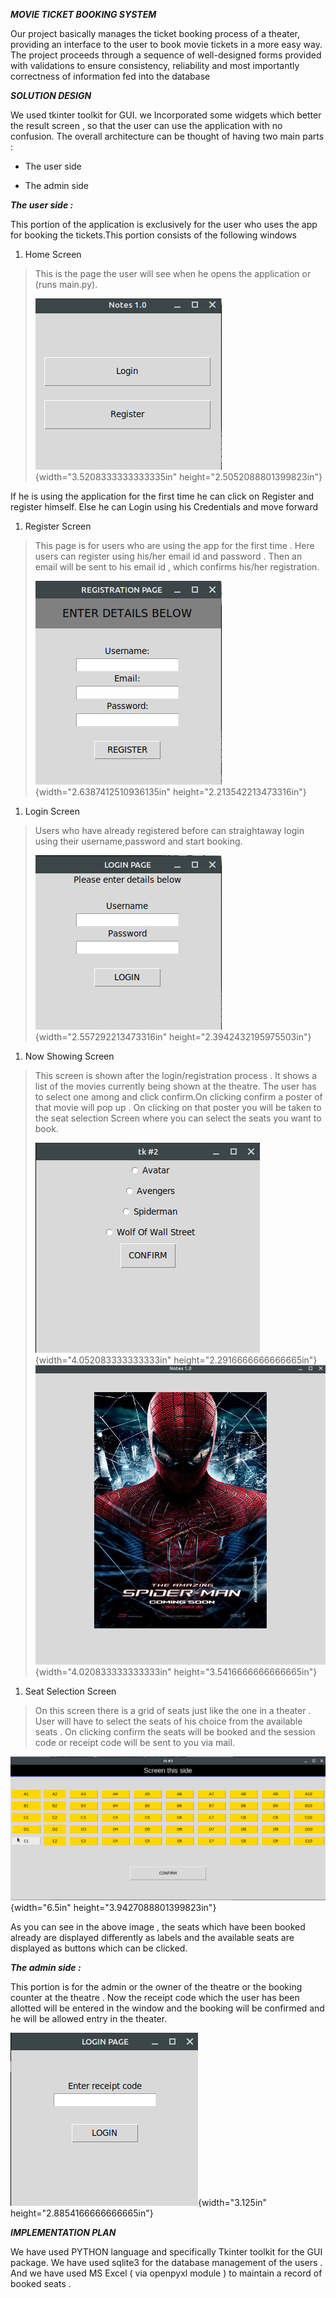 ***MOVIE TICKET BOOKING SYSTEM***

Our project basically manages the ticket booking process of a theater,
providing an interface to the user to book movie tickets in a more easy
way. The project proceeds through a sequence of well-designed forms
provided with validations to ensure consistency, reliability and most
importantly correctness of information fed into the database

***SOLUTION DESIGN***

We used tkinter toolkit for GUI. we Incorporated some widgets which
better the result screen , so that the user can use the application with
no confusion. The overall architecture can be thought of having ​two
​main parts :

-   The user side

-   The admin side

***The user side :***

This portion of the application is exclusively for the user who uses the
app for booking the tickets.This portion consists of the following
windows

1.  Home Screen

> This is the page the user will see when he opens the application or
> (runs main.py).
>
> ![](.//media/image2.png){width="3.5208333333333335in"
> height="2.5052088801399823in"}

If he is using the application for the first time he can click on
Register and register himself. Else he can Login using his Credentials
and move forward

1.  Register Screen

> This page is for users who are using the app for the first time . Here
> users can register using his/her email id and password . Then an email
> will be sent to his email id , which confirms his/her registration.
>
> ![](.//media/image1.png){width="2.6387412510936135in"
> height="2.213542213473316in"}

1.  Login Screen

> Users who have already registered before can straightaway login using
> their username,password and start booking.
>
> ![](.//media/image3.png){width="2.557292213473316in"
> height="2.3942432195975503in"}

1.  Now Showing Screen

> This screen is shown after the login/registration process . It shows a
> list of the movies currently being shown at the theatre. The user has
> to select one among and click confirm.On clicking confirm a poster of
> that movie will pop up . On clicking on that poster you will be taken
> to the seat selection Screen where you can select the seats you want
> to book.
>
> ![](.//media/image7.png){width="4.052083333333333in"
> height="2.2916666666666665in"}![](.//media/image6.png){width="4.020833333333333in"
> height="3.5416666666666665in"}

1.  Seat Selection Screen

> On this screen there is a grid of seats just like the one in a theater
> . User will have to select the seats of his choice from the available
> seats . On clicking confirm the seats will be booked and the session
> code or receipt code will be sent to you via mail.

![](.//media/image5.png){width="6.5in" height="3.9427088801399823in"}

As you can see in the above image , the seats which have been booked
already are displayed differently as labels and the available seats are
displayed as buttons which can be clicked.

***The admin side :***

This portion is for the admin or the owner of the theatre or the booking
counter at the theatre . Now the receipt code which the user has been
allotted will be entered in the window and the booking will be confirmed
and he will be allowed entry in the theater.

![](.//media/image4.png){width="3.125in" height="2.8854166666666665in"}

***IMPLEMENTATION PLAN***

We have used PYTHON language and specifically Tkinter toolkit for the
GUI package. We have used sqlite3 for the database management of the
users . And we have used MS Excel ( via openpyxl module ) to maintain a
record of booked seats .
